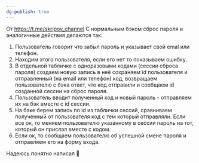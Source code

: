 ```yaml
---
dg-publish: true
---
```

От https://t.me/skripov_channel
С нормальным бэком сброс пароля и аналогичные действия делаются так:
1. Пользователь говорит что забыл пароль и указывает свой emal или телефон.
2. Находим этого пользователя, если его нет то показываем ошибку. 
3. В отдельной табличке с одноразовыми кодами (сессии сброса пароля) создаем новую запись в неё сохраняем id пользователя и отправленный (на email или телефон) код, возвращаем пользователю с бэка ответ, что код отправили и сообщаем id созданной сессии на сброс пароля.
4. Пользователь вводит полученный код и новый пароль - отправляем их на бэк вместе с id сессии.
5. На бэке берем запись по id из таблички сессий, сравниваем полученный от пользователя код с тем который отправляли. Если все ок, то меняем пользователю указанному в сессии пароль на тот, который он прислал вместе с кодом.
6. Если ок, то сообщаем пользователю об успешной смене пароля и отправляем его на форму входа.

Надеюсь понятно написал 🙂
